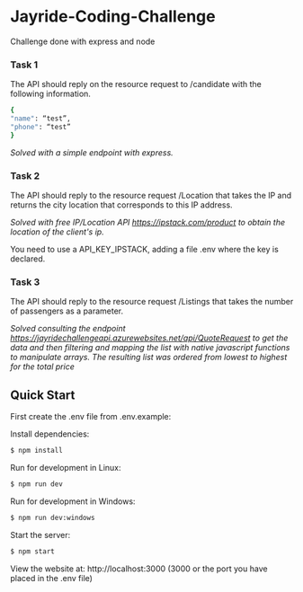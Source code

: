 # Jayride-Coding-Challenge
Challenge done with express and node

### Task 1
The API should reply on the resource request to /candidate with the following information.

```bash
{
"name": “test”,
"phone": “test”
}
```

*Solved with a simple endpoint with express.*


### Task 2
The API should reply to the resource request /Location that takes the IP and returns the city location that
corresponds to this IP address.

*Solved with free IP/Location API https://ipstack.com/product to obtain the location of the client's ip.*

You need to use a API_KEY_IPSTACK, adding a file .env where the key is declared.

### Task 3
The API should reply to the resource request /Listings that takes the number of passengers as a
parameter.

*Solved consulting the endpoint https://jayridechallengeapi.azurewebsites.net/api/QuoteRequest to get the data and then filtering and mapping the list with native javascript functions to manipulate arrays. The resulting list was ordered from lowest to highest for the total price*


## Quick Start

  First create the .env file from .env.example:

  Install dependencies:

```bash
$ npm install
```

  Run for development in Linux:

```bash
$ npm run dev
```

  Run for development in Windows:

```bash
$ npm run dev:windows
```

  Start the server:

```bash
$ npm start
```


  View the website at: http://localhost:3000 (3000 or the port you have placed in the .env file)
